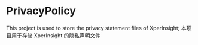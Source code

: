 # PrivacyPolicy
This project is used to store the privacy statement files of XperInsight; 本项目用于存储 XperInsight 的隐私声明文件
